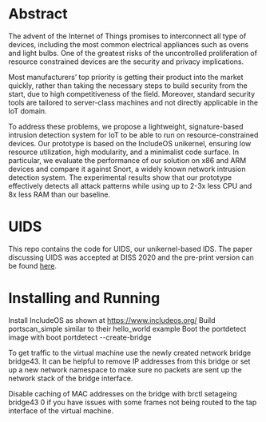 # Abstract

The advent of the Internet of Things promises to interconnect all type of devices, including the most common
electrical appliances such as ovens and light bulbs. One of the greatest risks of the uncontrolled proliferation of resource constrained devices are the security and privacy implications.

Most manufacturers’ top priority is getting their product into the market quickly, rather than taking the necessary steps
to build security from the start, due to high competitiveness of the field. Moreover, standard security tools are tailored to server-class machines and not directly applicable in the IoT domain.

To address these problems, we propose a lightweight, signature-based intrusion detection system for IoT to be able to run on resource-constrained devices. Our prototype is based on the IncludeOS unikernel, ensuring low resource utilization, high modularity, and a minimalist code surface. In particular, we evaluate the performance of our solution on x86 and ARM devices and compare it against Snort, a widely known network intrusion detection system. The experimental results show that our prototype effectively detects all attack patterns while using up to 2-3x less CPU and 8x less RAM than our baseline.

# UIDS

This repo contains the code for UIDS, our unikernel-based IDS. The paper discussing UIDS was accepted at DISS 2020 and the pre-print version can be found [here](http://homepage.tudelft.nl/8e79t/files/pre-print-diss2020.pdf).


# Installing and Running
Install IncludeOS as shown at https://www.includeos.org/
Build portscan\_simple similar to their hello\_world example
Boot the portdetect image with boot portdetect --create-bridge

To get traffic to the virtual machine use the newly created network bridge bridge43. 
It can be helpful to remove IP addresses from this bridge or set up a new network namespace to make sure no packets are sent up the network stack of the bridge interface.

Disable caching of MAC addresses on the bridge with 
brctl setageing bridge43 0
if you have issues with some frames not being routed to the tap interface of the virtual machine.
